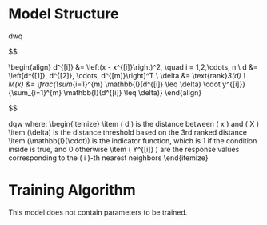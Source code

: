 # Model Structure 

dwq


$$

\begin{align}
d^{[i]} &= \left(x - x^{[i]}\right)^2, \quad i = 1,2,\cdots, n \\
d &= \left[d^{[1]}, d^{[2]}, \cdots, d^{[m]}\right]^T \\
\delta &= \text{rank}_3(d) \\
M(x) &= \frac{\sum_{i=1}^{m} \mathbb{I}(d^{[i]} \leq \delta) \cdot y^{[i]}}{\sum_{i=1}^{m} \mathbb{I}(d^{[i]} \leq \delta)} 
\end{align}

$$


dqw
where:
\begin{itemize}
    \item \( d \) is the distance between \( x \) and \( X \)
    \item \(\delta\) is the distance threshold based on the 3rd ranked distance
    \item \(\mathbb{I}(\cdot)\) is the indicator function, which is 1 if the condition inside is true, and 0 otherwise
    \item \( Y^{[i]} \) are the response values corresponding to the \( i \)-th nearest neighbors
\end{itemize}

# Training Algorithm
This model does not contain parameters to be trained.
